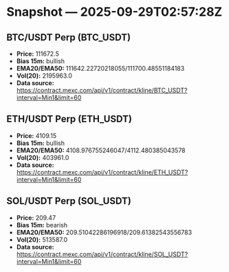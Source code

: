 # Snapshot — 2025-09-29T02:57:28Z

## BTC/USDT Perp (BTC_USDT)
- **Price:** 111672.5
- **Bias 15m:** bullish
- **EMA20/EMA50:** 111642.22720218055/111700.48551184183
- **Vol(20):** 2195963.0
- **Data source:** https://contract.mexc.com/api/v1/contract/kline/BTC_USDT?interval=Min1&limit=60

## ETH/USDT Perp (ETH_USDT)
- **Price:** 4109.15
- **Bias 15m:** bullish
- **EMA20/EMA50:** 4108.976755246047/4112.480385043578
- **Vol(20):** 403961.0
- **Data source:** https://contract.mexc.com/api/v1/contract/kline/ETH_USDT?interval=Min1&limit=60

## SOL/USDT Perp (SOL_USDT)
- **Price:** 209.47
- **Bias 15m:** bearish
- **EMA20/EMA50:** 209.51042286196918/209.61382543556783
- **Vol(20):** 513587.0
- **Data source:** https://contract.mexc.com/api/v1/contract/kline/SOL_USDT?interval=Min1&limit=60
